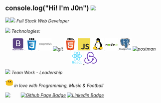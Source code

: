 ## console.log("Hi! I'm J0n") <img src="https://user-images.githubusercontent.com/5679180/79618120-0daffb80-80be-11ea-819e-d2b0fa904d07.gif" width="27px">

<img align="left" src="https://github.com/anathayna/anathayna/blob/master/assets/pusheencode.gif"/>

<p></a><img src="https://media.giphy.com/media/WUlplcMpOCEmTGBtBW/giphy.gif" width="30"><em> Full Stack Web Developer
<p></a><img src="https://github.com/anathayna/anathayna/blob/master/assets/bmo.gif?raw=1" width="30vw"/> Technologies:
<p align="center"> <a href="https://getbootstrap.com" target="_blank"> <img src="https://raw.githubusercontent.com/devicons/devicon/master/icons/bootstrap/bootstrap-plain-wordmark.svg" alt="bootstrap" width="40" height="40"/> </a> <a href="https://www.w3schools.com/css/" target="_blank"> <img src="https://raw.githubusercontent.com/devicons/devicon/master/icons/css3/css3-original-wordmark.svg" alt="css3" width="40" height="40"/> </a> <a href="https://expressjs.com" target="_blank"> <img src="https://raw.githubusercontent.com/devicons/devicon/master/icons/express/express-original-wordmark.svg" alt="express" width="40" height="40"/> </a> <a href="https://git-scm.com/" target="_blank"> <img src="https://www.vectorlogo.zone/logos/git-scm/git-scm-icon.svg" alt="git" width="40" height="40"/> </a> <a href="https://www.w3.org/html/" target="_blank"> <img src="https://raw.githubusercontent.com/devicons/devicon/master/icons/html5/html5-original-wordmark.svg" alt="html5" width="40" height="40"/> </a> <a href="https://developer.mozilla.org/en-US/docs/Web/JavaScript" target="_blank"> <img src="https://raw.githubusercontent.com/devicons/devicon/master/icons/javascript/javascript-original.svg" alt="javascript" width="40" height="40"/> </a> <a href="https://www.linux.org/" target="_blank"> <img src="https://raw.githubusercontent.com/devicons/devicon/master/icons/linux/linux-original.svg" alt="linux" width="40" height="40"/> </a> <a href="https://nodejs.org" target="_blank"> <img src="https://raw.githubusercontent.com/devicons/devicon/master/icons/nodejs/nodejs-original-wordmark.svg" alt="nodejs" width="40" height="40"/> </a> <a href="https://www.postgresql.org" target="_blank"> <img src="https://raw.githubusercontent.com/devicons/devicon/master/icons/postgresql/postgresql-original-wordmark.svg" alt="postgresql" width="40" height="40"/> </a> <a href="https://postman.com" target="_blank"> <img src="https://www.vectorlogo.zone/logos/getpostman/getpostman-icon.svg" alt="postman" width="40" height="40"/> </a> <a href="https://reactjs.org/" target="_blank"> <img src="https://raw.githubusercontent.com/devicons/devicon/master/icons/react/react-original-wordmark.svg" alt="react" width="40" height="40"/> </a> <a href="https://redux.js.org" target="_blank"> <img src="https://raw.githubusercontent.com/devicons/devicon/master/icons/redux/redux-original.svg" alt="redux" width="40" height="40"/> </a> </p>
<p align="left"></a>
<img src="https://github.com/anathayna/anathayna/blob/master/assets/nyancat.gif?raw=1" width="45vw"/> <em> Team Work - Leadership</em></p>
<p align="left"></a>
<img src="https://github.com/anathayna/anathayna/blob/master/assets/happy.gif?raw=1" width="25vw"/> <em> in love with Programming, Music & Football</em></p>


<img src="https://media.giphy.com/media/VgCDAzcKvsR6OM0uWg/giphy.gif" width="50" align="left"> [![Github Page Badge](https://img.shields.io/badge/-Github_Page-000?style=flat-square&logo=Github&logoColor=white&link=https://anathayna.github.io)](https://github.com/jonatansegovia)
[![Linkedin Badge](https://img.shields.io/badge/-LinkedIn-blue?style=flat-square&logo=Linkedin&logoColor=white&link=https://www.linkedin.com/in/anathaynafranca/)](https://www.linkedin.com/in/jonatan-segovia-dev/)

